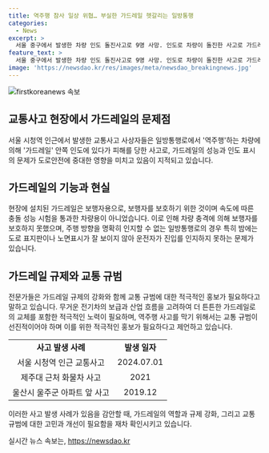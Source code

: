 ```yaml
---
title: 역주행 참사 일상 위협… 부실한 가드레일 헷갈리는 일방통행
categories:
  - News
excerpt: >
  서울 중구에서 발생한 차량 인도 돌진사고로 9명 사망. 인도로 차량이 돌진한 사고로 가드레일 규제 강화와 일방통행 도로 표지 개선이 필요한 목소리가 나옴. 가드레일은 역주행 차량을 막지 못하고, 일방통행로의 명확한 인지 어려움으로 사고 위험이 높아졌다는 지적도 함께 제기됨. 전문가들은 가드레일 규제 강화와 교통 규범 홍보를 통해 이러한 사고를 미연에 방지할 필요성을 강조했다. (150자)
feature_text: >
  서울 중구에서 발생한 차량 인도 돌진사고로 9명 사망. 인도로 차량이 돌진한 사고로 가드레일 규제 강화와 일방통행 도로 표지 개선이 필요한 목소리가 나옴. 가드레일은 역주행 차량을 막지 못하고, 일방통행로의 명확한 인지 어려움으로 사고 위험이 높아졌다는 지적도 함께 제기됨. 전문가들은 가드레일 규제 강화와 교통 규범 홍보를 통해 이러한 사고를 미연에 방지할 필요성을 강조했다. (150자)
image: 'https://newsdao.kr/res/images/meta/newsdao_breakingnews.jpg'
---
```


<p><img src="https://newsdao.kr/res/images/meta/newsdao_breakingnews.jpg" alt="firstkoreanews 속보" /></p>

<h2 data-ke-size="size26">교통사고 현장에서 가드레일의 문제점</h2>

<p data-ke-size="size16">서울 시청역 인근에서 발생한 교통사고 사상자들은 일방통행로에서 '역주행'하는 차량에 의해 '가드레일' 안쪽 인도에 있다가 피해를 당한 사고로, 가드레일의 성능과 인도 표시의 문제가 도로안전에 중대한 영향을 미치고 있음이 지적되고 있습니다.</p>

<h2 data-ke-size="size26">가드레일의 기능과 현실</h2>

<p data-ke-size="size16">현장에 설치된 가드레일은 보행자용으로, 보행자를 보호하기 위한 것이며 속도에 따른 충돌 성능 시험을 통과한 차량용이 아니었습니다. 이로 인해 차량 충격에 의해 보행자를 보호하지 못했으며, 주행 방향을 명확히 인지할 수 없는 일방통행로의 경우 특히 밤에는 도로 표지판이나 노면표시가 잘 보이지 않아 운전자가 진입를 인지하지 못하는 문제가 있습니다.</p>

<h2 data-ke-size="size26">가드레일 규제와 교통 규범</h2>

<p data-ke-size="size16">전문가들은 가드레일 규제의 강화와 함께 교통 규범에 대한 적극적인 홍보가 필요하다고 말하고 있습니다. 무거운 전기차의 보급과 산업 흐름을 고려하여 더 튼튼한 가드레일로의 교체를 포함한 적극적인 노력이 필요하며, 역주행 사고를 막기 위해서는 교통 규범이 선진적이어야 하며 이를 위한 적극적인 홍보가 필요하다고 제언하고 있습니다.</p>

<table>
    <tr>
        <td style="text-align: center; height: 17px;"><b>사고 발생 사례</b></td>
        <td style="text-align: center; height: 17px;"><b>발생 일자</b></td>
    </tr>
    <tr>
        <td style="text-align: center; height: 17px;">서울 시청역 인근 교통사고</td>
        <td style="text-align: center; height: 17px;">2024.07.01</td>
    </tr>
    <tr>
        <td style="text-align: center; height: 17px;">제주대 근처 화물차 사고</td>
        <td style="text-align: center; height: 17px;">2021</td>
    </tr>
    <tr>
        <td style="text-align: center; height: 17px;">울산시 울주군 아파트 앞 사고</td>
        <td style="text-align: center; height: 17px;">2019.12</td>
    </tr>
</table>

<p data-ke-size="size16">이러한 사고 발생 사례가 있음을 감안할 때, 가드레일의 역할과 규제 강화, 그리고 교통 규범에 대한 고민과 개선이 필요함을 재차 확인시키고 있습니다.</p>
실시간 뉴스 속보는, <a href="https://newsdao.kr" rel="dofollow">https://newsdao.kr</a>


